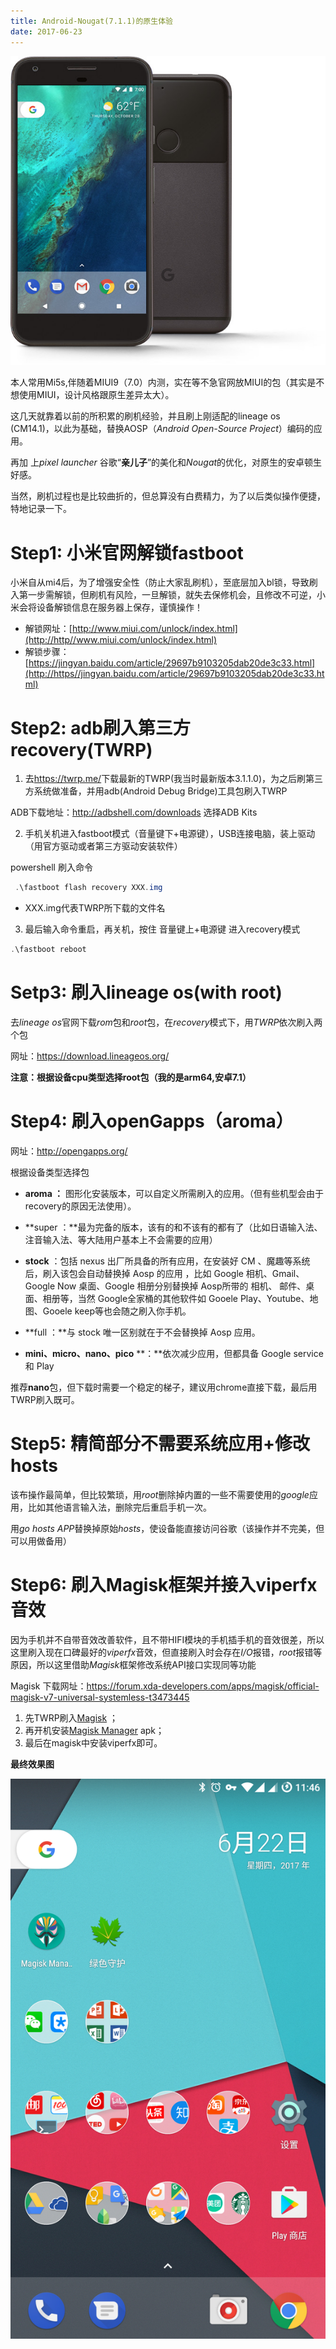 ```yaml
---
title: Android-Nougat(7.1.1)的原生体验
date: 2017-06-23
---
```


![](https://raw.githubusercontent.com/smilelc3/blog/main/images/Android-Nougat(7.1.1)的原生体验/marlin-black-en_US-1.jpg)

本人常用Mi5s,伴随着MIUI9（7.0）内测，实在等不急官网放MIUI的包（其实是不想使用MIUI，设计风格跟原生差异太大）。

这几天就靠着以前的所积累的刷机经验，并且刷上刚适配的lineage os (CM14.1)，以此为基础，替换AOSP（*Android Open-Source Project*）编码的应用。

再加 上*pixel launcher* 谷歌“**亲儿子**”的美化和*Nougat*的优化，对原生的安卓顿生好感。

当然，刷机过程也是比较曲折的，但总算没有白费精力，为了以后类似操作便捷，特地记录一下。

#  Step1: 小米官网解锁fastboot

​    小米自从mi4后，为了增强安全性（防止大家乱刷机），至底层加入bl锁，导致刷入第一步需解锁，但刷机有风险，一旦解锁，就失去保修机会，且修改不可逆，小米会将设备解锁信息在服务器上保存，谨慎操作！

* 解锁网址：[http://www.miui.com/unlock/index.html](http://http//www.miui.com/unlock/index.html)
* 解锁步骤：[https://jingyan.baidu.com/article/29697b9103205dab20de3c33.html](http://https//jingyan.baidu.com/article/29697b9103205dab20de3c33.html)

# Step2:  adb刷入第三方recovery(TWRP)

1. 去<https://twrp.me/>下载最新的TWRP(我当时最新版本3.1.1.0)，为之后刷第三方系统做准备，并用adb(Android Debug Bridge)工具包刷入TWRP

ADB下载地址：<http://adbshell.com/downloads> 选择ADB Kits

2. 手机关机进入fastboot模式（音量键下+电源键），USB连接电脑，装上驱动（用官方驱动或者第三方驱动安装软件）

powershell 刷入命令

```powershell
 .\fastboot flash recovery XXX.img
```

* XXX.img代表TWRP所下载的文件名

3. 最后输入命令重启，再关机，按住 音量键上+电源键 进入recovery模式

```powershell
.\fastboot reboot
```

# Setp3: 刷入lineage os(with root)

去*lineage os*官网下载*rom*包和*root*包，在*recovery*模式下，用*TWRP*依次刷入两个包

网址：https://download.lineageos.org/

**注意：根据设备cpu类型选择root包（我的是arm64,安卓7.1）**

# Step4: 刷入openGapps（aroma）

 网址：<http://opengapps.org/>

 根据设备类型选择包

- **aroma ：** 图形化安装版本，可以自定义所需刷入的应用。（但有些机型会由于recovery的原因无法使用）。

- **super ：**最为完备的版本，该有的和不该有的都有了（比如日语输入法、注音输入法、等大陆用户基本上不会需要的应用）

- **stock** ：包括 nexus 出厂所具备的所有应用，在安装好 CM 、魔趣等系统后，刷入该包会自动替换掉 Aosp 的应用 ，比如 Google 相机、Gmail、Google Now 桌面、Google 相册分别替换掉 Aosp所带的 相机、 邮件、桌面、相册等，当然 Google全家桶的其他软件如 Gooele Play、Youtube、地图、Gooele keep等也会随之刷入你手机。

- **full ：**与 stock 唯一区别就在于不会替换掉 Aosp 应用。

- **mini、micro、nano、pico** **：**依次减少应用，但都具备 Google service 和 Play 

推荐**nano**包，但下载时需要一个稳定的梯子，建议用chrome直接下载，最后用TWRP刷入既可。

# Step5:  精简部分不需要系统应用+修改hosts

该布操作最简单，但比较繁琐，用*root*删除掉内置的一些不需要使用的*google*应用，比如其他语言输入法，删除完后重启手机一次。

用*go hosts APP*替换掉原始*hosts*，使设备能直接访问谷歌（该操作并不完美，但可以用做备用）

# Step6: 刷入Magisk框架并接入viperfx音效

因为手机并不自带音效改善软件，且不带HIFI模块的手机插手机的音效很差，所以这里刷入现在口碑最好的*viperfx*音效，但直接刷入时会存在*I/O*报错，*root*报错等原因，所以这里借助*Magisk*框架修改系统API接口实现同等功能

Magisk 下载网址：<https://forum.xda-developers.com/apps/magisk/official-magisk-v7-universal-systemless-t3473445>

1. 先TWRP刷入[Magisk](http://tiny.cc/latestmanager) ；
2. 再开机安装[Magisk Manager](http://tiny.cc/latestmanager) apk；
3. 最后在magisk中安装viperfx即可。

**最终效果图**

![](https://raw.githubusercontent.com/smilelc3/blog/main/images/Android-Nougat(7.1.1)的原生体验/Screenshot_20170622-234628-1.png)